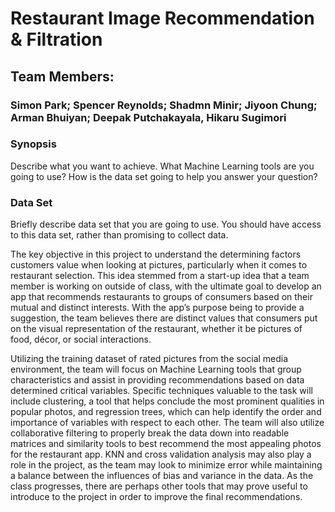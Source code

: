# Restaurant Image Recommendation & Filtration


## Team Members: 
### Simon Park; Spencer Reynolds; Shadmn Minir; Jiyoon Chung; Arman Bhuiyan; Deepak Putchakayala, Hikaru Sugimori

### Synopsis
Describe what you want to achieve. What Machine Learning tools are you going to use? How is the data set going to help you answer your question?

### Data Set
Briefly describe data set that you are going to use. You should have access to this data set, rather than promising to collect data.

The key objective in this project to understand the determining factors customers value when looking at pictures, particularly when it comes to restaurant selection. This idea stemmed from a start-up idea that a team member is working on outside of class, with the ultimate goal to develop an app that recommends restaurants to groups of consumers based on their mutual and distinct interests. With the app’s purpose being to provide a suggestion, the team believes there are distinct values that consumers put on the visual representation of the restaurant, whether it be pictures of food, décor, or social interactions.

Utilizing the training dataset of rated pictures from the social media environment, the team will focus on Machine Learning tools that group characteristics and assist in providing recommendations based on data determined critical variables. Specific techniques valuable to the task will include clustering, a tool that helps conclude the most prominent qualities in popular photos, and regression trees, which can help identify the order and importance of variables with respect to each other. The team will also utilize collaborative filtering to properly break the data down into readable matrices and similarity tools to best recommend the most appealing photos for the restaurant app. KNN and cross validation analysis may also play a role in the project, as the team may look to minimize error while maintaining a balance between the influences of bias and variance in the data. As the class progresses, there are perhaps other tools that may prove useful to introduce to the project in order to improve the final recommendations.
